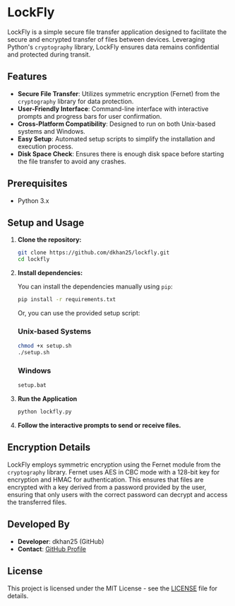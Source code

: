 # LockFly

LockFly is a simple secure file transfer application designed to facilitate the secure and encrypted transfer of files between devices. Leveraging Python's `cryptography` library, LockFly ensures data remains confidential and protected during transit.

## Features

- **Secure File Transfer**: Utilizes symmetric encryption (Fernet) from the `cryptography` library for data protection.
- **User-Friendly Interface**: Command-line interface with interactive prompts and progress bars for user confirmation.
- **Cross-Platform Compatibility**: Designed to run on both Unix-based systems and Windows.
- **Easy Setup**: Automated setup scripts to simplify the installation and execution process.
- **Disk Space Check**: Ensures there is enough disk space before starting the file transfer to avoid any crashes.

## Prerequisites

- Python 3.x

## Setup and Usage

1. **Clone the repository:**
    ```sh
    git clone https://github.com/dkhan25/lockfly.git
    cd lockfly
    ```

2. **Install dependencies:**

    You can install the dependencies manually using `pip`:

    ```sh
    pip install -r requirements.txt
    ```

    Or, you can use the provided setup script:

    ### Unix-based Systems
    ```sh
    chmod +x setup.sh
    ./setup.sh
    ```

    ### Windows
    ```bat
    setup.bat
    ```

3. **Run the Application**
    ```sh
    python lockfly.py
    ```
    
5. **Follow the interactive prompts to send or receive files.**

## Encryption Details

LockFly employs symmetric encryption using the Fernet module from the `cryptography` library. Fernet uses AES in CBC mode with a 128-bit key for encryption and HMAC for authentication. This ensures that files are encrypted with a key derived from a password provided by the user, ensuring that only users with the correct password can decrypt and access the transferred files.

## Developed By

- **Developer**: dkhan25 (GitHub)
- **Contact**: [GitHub Profile](https://github.com/dkhan25)

## License

This project is licensed under the MIT License - see the [LICENSE](LICENSE) file for details.

